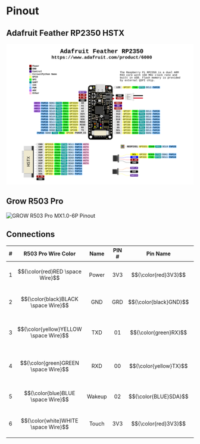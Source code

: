 # Pinout

## Adafruit Feather RP2350 HSTX
![Adafruit Feather RP2350 HSTX Pinout](https://raw.githubusercontent.com/adafruit/Adafruit-Feather-RP2350-PCB/refs/heads/main/Adafruit_Feather_RP2350_prettypins.svg)

## Grow R503 Pro
![GROW R503 Pro MX1.0-6P Pinout](https://probots.co.in/pub/media/wysiwyg/GROW_R503_-5.jpg)

## Connections
| # | R503 Pro Wire Color                    | Name   | PIN # | Pin Name               | Notes                            |
| - |                 :---:                  | :---:  | :---: |          :---:         |               :---:              |
| 1 | $${\color{red}RED \space Wire}$$       | Power  |   3V3 | $${\color{red}3V3}$$   | 3.3 Volts (Top Left Of Feather). |
| 2 | $${\color{black}BLACK \space Wire}$$   | GND    |   GRD | $${\color{black}GND}$$ | Ground (Right Under 3.3 Pins).   |
| 3 | $${\color{yellow}YELLOW \space Wire}$$ | TXD    |    01 | $${\color{green}RX}$$  | TX on R503 <> RX on the Feather. |
| 4 | $${\color{green}GREEN \space Wire}$$   | RXD    |    00 | $${\color{yellow}TX}$$ | RX on R503 <> TX on the Feather. |
| 5 | $${\color{blue}BLUE \space Wire}$$     | Wakeup |    02 | $${\color{BLUE}SDA}$$  | Finger Detection (Pulled High).  |
| 6 | $${\color{white}WHITE \space Wire}$$   | Touch  |   3V3 | $${\color{red}3V3}$$   | 3.3 Volts (Top Left Of Feather). |
